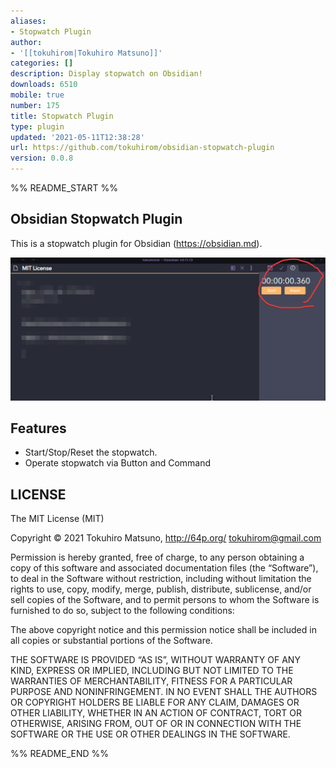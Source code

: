 ```yaml
---
aliases:
- Stopwatch Plugin
author:
- '[[tokuhirom|Tokuhiro Matsuno]]'
categories: []
description: Display stopwatch on Obsidian!
downloads: 6510
mobile: true
number: 175
title: Stopwatch Plugin
type: plugin
updated: '2021-05-11T12:38:28'
url: https://github.com/tokuhirom/obsidian-stopwatch-plugin
version: 0.0.8
---
```


%% README_START %%

## Obsidian Stopwatch Plugin

This is a stopwatch plugin for Obsidian (https://obsidian.md).

![](https://raw.githubusercontent.com/tokuhirom/obsidian-stopwatch-plugin/HEAD/documents/stopwatch-screenshot.png)

## Features

- Start/Stop/Reset the stopwatch.
- Operate stopwatch via Button and Command

## LICENSE

The MIT License (MIT)

Copyright © 2021 Tokuhiro Matsuno, http://64p.org/ <tokuhirom@gmail.com>

Permission is hereby granted, free of charge, to any person obtaining a copy
of this software and associated documentation files (the “Software”), to deal
in the Software without restriction, including without limitation the rights
to use, copy, modify, merge, publish, distribute, sublicense, and/or sell
copies of the Software, and to permit persons to whom the Software is
furnished to do so, subject to the following conditions:

The above copyright notice and this permission notice shall be included in
all copies or substantial portions of the Software.

THE SOFTWARE IS PROVIDED “AS IS”, WITHOUT WARRANTY OF ANY KIND, EXPRESS OR
IMPLIED, INCLUDING BUT NOT LIMITED TO THE WARRANTIES OF MERCHANTABILITY,
FITNESS FOR A PARTICULAR PURPOSE AND NONINFRINGEMENT. IN NO EVENT SHALL THE
AUTHORS OR COPYRIGHT HOLDERS BE LIABLE FOR ANY CLAIM, DAMAGES OR OTHER
LIABILITY, WHETHER IN AN ACTION OF CONTRACT, TORT OR OTHERWISE, ARISING FROM,
OUT OF OR IN CONNECTION WITH THE SOFTWARE OR THE USE OR OTHER DEALINGS IN
THE SOFTWARE.


%% README_END %%